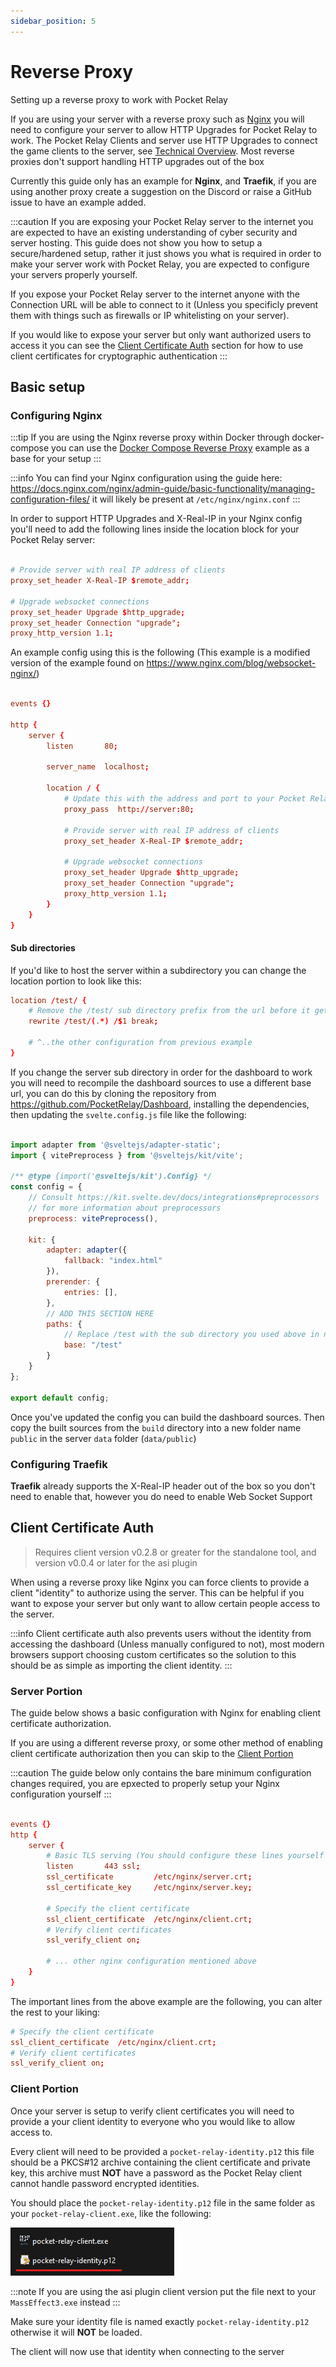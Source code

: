 ```yaml
---
sidebar_position: 5
---
```


# Reverse Proxy

Setting up a reverse proxy to work with Pocket Relay

If you are using your server with a reverse proxy such as [Nginx](https://nginx.org/en/) you will need to configure your server to allow HTTP Upgrades for Pocket Relay to work. The Pocket Relay Clients and server use HTTP Upgrades to connect the game clients to the server, see [Technical Overview](../technical/client#connection-upgrading). Most reverse proxies don't support handling HTTP upgrades out of the box

Currently this guide only has an example for **Nginx**, and **Traefik**, if you are using another proxy create a suggestion on the Discord or raise a GitHub issue to have an example added.

:::caution 
If you are exposing your Pocket Relay server to the internet you are expected to have an existing understanding of cyber security and server hosting. This guide does not show you how to setup a secure/hardened setup, rather it just shows you what is required in order to make your server
work with Pocket Relay, you are expected to configure your servers properly yourself.

If you expose your Pocket Relay server to the internet anyone with the Connection URL will be able to connect to it (Unless you specificly prevent them with things such as firewalls or IP whitelisting on your server). 

If you would like to expose your server but only want authorized users to access it you can see the [Client Certificate Auth](#client-certificate-auth) section for how to use client certificates for cryptographic authentication
:::

## Basic setup

### Configuring Nginx

:::tip
If you are using the Nginx reverse proxy within Docker through docker-compose you can use the [Docker Compose Reverse Proxy](docker.md#docker-compose-reverse-proxy) example as a base for your setup
:::

:::info
You can find your Nginx configuration using the guide here: https://docs.nginx.com/nginx/admin-guide/basic-functionality/managing-configuration-files/
it will likely be present at `/etc/nginx/nginx.conf` 
:::

In order to support HTTP Upgrades and X-Real-IP in your Nginx config you'll need to add the following lines inside the location block for your Pocket Relay server:


```conf
      
# Provide server with real IP address of clients
proxy_set_header X-Real-IP $remote_addr;

# Upgrade websocket connections 
proxy_set_header Upgrade $http_upgrade;
proxy_set_header Connection "upgrade";
proxy_http_version 1.1;
```

An example config using this is the following (This example is a modified version of the example found on https://www.nginx.com/blog/websocket-nginx/)

```conf

events {}

http {
    server {
        listen       80;

        server_name  localhost;

        location / {
            # Update this with the address and port to your Pocket Relay server 
            proxy_pass  http://server:80;
            
            # Provide server with real IP address of clients
            proxy_set_header X-Real-IP $remote_addr;

            # Upgrade websocket connections 
            proxy_set_header Upgrade $http_upgrade;
            proxy_set_header Connection "upgrade";
            proxy_http_version 1.1;
        }
    }
}

```

#### Sub directories



If you'd like to host the server within a subdirectory you can change the location portion to look like this:


```conf
location /test/ {
    # Remove the /test/ sub directory prefix from the url before it gets to the server
    rewrite /test/(.*) /$1 break;

    # ^..the other configuration from previous example
}

```

If you change the server sub directory in order for the dashboard to work you will need to recompile the dashboard sources
to use a different base url, you can do this by cloning the repository from https://github.com/PocketRelay/Dashboard, installing
the dependencies, then updating the `svelte.config.js` file like the following:

```js

import adapter from '@sveltejs/adapter-static';
import { vitePreprocess } from '@sveltejs/kit/vite';

/** @type {import('@sveltejs/kit').Config} */
const config = {
	// Consult https://kit.svelte.dev/docs/integrations#preprocessors
	// for more information about preprocessors
	preprocess: vitePreprocess(),

	kit: {
		adapter: adapter({
			fallback: "index.html"
		}),
		prerender: {
			entries: [],
		},
        // ADD THIS SECTION HERE
        paths: {
            // Replace /test with the sub directory you used above in nginx 
            base: "/test"
        }
	}
};

export default config;
```

Once you've updated the config you can build the dashboard sources. Then copy the built sources from the `build`
directory into a new folder name `public` in the server `data` folder (`data/public`) 


### Configuring Traefik

**Traefik** already supports the X-Real-IP header out of the box so you don't need to enable that, however you do need to enable Web Socket Support

## Client Certificate Auth

> Requires client version v0.2.8 or greater for the standalone tool, and version v0.0.4 or later for the asi plugin

When using a reverse proxy like Nginx you can force clients to provide a client "identity" to authorize using the server. This can be helpful if you want to expose your server but only want to allow certain people access to the server.

:::info
Client certificate auth also prevents users without the identity from accessing the dashboard (Unless manually configured to not), most modern browsers support choosing custom certificates so the solution to this should be as simple as importing the client identity.
:::

### Server Portion

The guide below shows a basic configuration with Nginx for enabling client certificate authorization. 

If you are using a different reverse proxy, or some other method of enabling client certificate authorization then you can skip to the [Client Portion](#client-portion)

:::caution
The guide below only contains the bare minimum configuration changes required, you are epxected to properly setup your Nginx configuration yourself
:::

```conf

events {}
http {
    server {
        # Basic TLS serving (You should configure these lines yourself properly)
        listen       443 ssl;
        ssl_certificate         /etc/nginx/server.crt;
        ssl_certificate_key     /etc/nginx/server.key;
        
        # Specify the client certificate
        ssl_client_certificate  /etc/nginx/client.crt;
        # Verify client certificates
        ssl_verify_client on;

        # ... other nginx configuration mentioned above
    }
}
```

The important lines from the above example are the following, you can alter the rest to your liking:

```conf
# Specify the client certificate
ssl_client_certificate  /etc/nginx/client.crt;
# Verify client certificates
ssl_verify_client on;
```

### Client Portion

Once your server is setup to verify client certificates you will need to provide a your client identity to everyone who
you would like to allow access to.

Every client will need to be provided a `pocket-relay-identity.p12` this file should be a PKCS#12 archive containing the client
certificate and private key, this archive must **NOT** have a password as the Pocket Relay client cannot handle password encrypted
identities.

You should place the `pocket-relay-identity.p12` file in the same folder as your `pocket-relay-client.exe`, like the following:

![Client identity](./img/client-identity.png)


:::note
If you are using the asi plugin client version put the file next to your `MassEffect3.exe` instead
:::


Make sure your identity file is named exactly `pocket-relay-identity.p12` otherwise it will **NOT** be loaded.

The client will now use that identity when connecting to the server